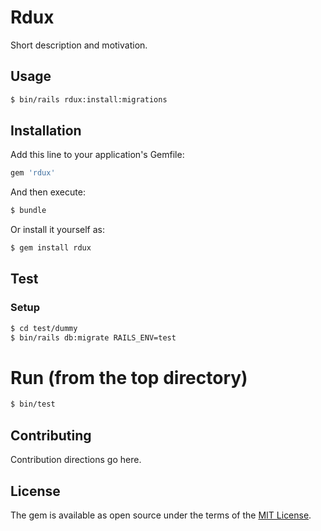 # Rdux
Short description and motivation.

## Usage

```bash
$ bin/rails rdux:install:migrations
```

## Installation
Add this line to your application's Gemfile:

```ruby
gem 'rdux'
```

And then execute:
```bash
$ bundle
```

Or install it yourself as:
```bash
$ gem install rdux
```

## Test

### Setup

```bash
$ cd test/dummy
$ bin/rails db:migrate RAILS_ENV=test
```

# Run (from the top directory)

```bash
$ bin/test
```

## Contributing
Contribution directions go here.

## License
The gem is available as open source under the terms of the [MIT License](https://opensource.org/licenses/MIT).
